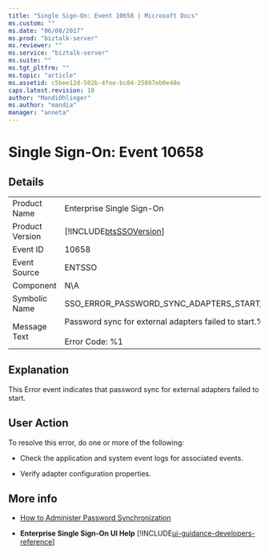 ```yaml
---
title: "Single Sign-On: Event 10658 | Microsoft Docs"
ms.custom: ""
ms.date: "06/08/2017"
ms.prod: "biztalk-server"
ms.reviewer: ""
ms.service: "biztalk-server"
ms.suite: ""
ms.tgt_pltfrm: ""
ms.topic: "article"
ms.assetid: c5bee12d-502b-4fee-bc84-25807eb0e48e
caps.latest.revision: 10
author: "MandiOhlinger"
ms.author: "mandia"
manager: "anneta"
---
```

# Single Sign-On: Event 10658
## Details  
  
|||  
|-|-|  
|Product Name|Enterprise Single Sign-On|  
|Product Version|[!INCLUDE[btsSSOVersion](../includes/btsssoversion-md.md)]|  
|Event ID|10658|  
|Event Source|ENTSSO|  
|Component|N\A|  
|Symbolic Name|SSO_ERROR_PASSWORD_SYNC_ADAPTERS_START_FAILED|  
|Message Text|Password sync for external adapters failed to start.%r<br /><br /> Error Code: %1|  
  
## Explanation  
 This Error event indicates that password sync for external adapters failed to start.  
  
## User Action  
 To resolve this error, do one or more of the following:  
  
-   Check the application and system event logs for associated events.  
  
-   Verify adapter configuration properties.  

## More info  
  
-   [How to Administer Password Synchronization](../core/how-to-administer-password-synchronization.md)  
  
-   **Enterprise Single Sign-On UI Help** [!INCLUDE[ui-guidance-developers-reference](../includes/ui-guidance-developers-reference.md)]
